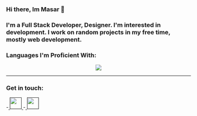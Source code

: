 ### Hi there, Im Masar 👋

### I'm a Full Stack Developer, Designer. I'm interested in development. I work on random projects in my free time, mostly web development.


### Languages I'm Proficient With:
<p align="center">
  <a href="https://skillicons.dev">
    <img src="https://skillicons.dev/icons?i=css,bots,firebase,html,js,mongodb,nextjs,nodejs,react,tailwind,ts" />
  </a>
</p>

---

### Get in touch:   

-<a href="">
  <img height="32" width="32" src="https://cdn.jsdelivr.net/npm/simple-icons@v6/icons/linkedin.svg" />
</a>
-<a href="">
  <img height="32" width="32" src="https://cdn.jsdelivr.net/npm/simple-icons@v6/icons/discord.svg" />
</a> 
